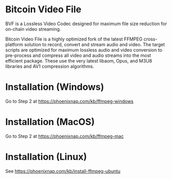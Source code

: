# Bitcoin Video File

BVF is a Lossless Video Codec designed for maximum file size reduction for on-chain video streaming.

Bitcoin Video File is a highly optimized fork of the latest FFMPEG cross-platform solution to record, convert and stream audio and video. The target scripts are optimized for maximum lossless audio and video conversion to pre-process and compress all video and audio streams into the most efficient package. These use the very latest libaom, Opus, and M3U8 libraries and AV1 compression algorithms.

# Installation (Windows)

Go to Step 2 at https://phoenixnap.com/kb/ffmpeg-windows

# Installation (MacOS)

Go to Step 2 at https://phoenixnap.com/kb/ffmpeg-mac

# Installation (Linux)

See https://phoenixnap.com/kb/install-ffmpeg-ubuntu
